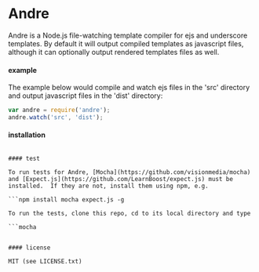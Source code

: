 Andre
==============
Andre is a Node.js file-watching template compiler for ejs and underscore templates.  By default it will output compiled templates as javascript files, although it can optionally output rendered templates files as well.

#### example

The example below would compile and watch ejs files in the 'src' directory and output javascript files in the 'dist' directory:

```javascript
var andre = require('andre');
andre.watch('src', 'dist');
```

#### installation

```npm install andre

#### test

To run tests for Andre, [Mocha](https://github.com/visionmedia/mocha) and [Expect.js](https://github.com/LearnBoost/expect.js) must be installed.  If they are not, install them using npm, e.g.

```npm install mocha expect.js -g

To run the tests, clone this repo, cd to its local directory and type

```mocha


#### license

MIT (see LICENSE.txt)
